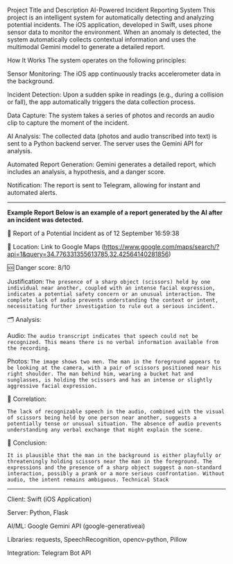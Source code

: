 Project Title and Description
AI-Powered Incident Reporting System
This project is an intelligent system for automatically detecting and analyzing potential incidents. The iOS application, developed in Swift, uses phone sensor data to monitor the environment. When an anomaly is detected, the system automatically collects contextual information and uses the multimodal Gemini model to generate a detailed report.

How It Works
The system operates on the following principles:

Sensor Monitoring: The iOS app continuously tracks accelerometer data in the background.

Incident Detection: Upon a sudden spike in readings (e.g., during a collision or fall), the app automatically triggers the data collection process.

Data Capture: The system takes a series of photos and records an audio clip to capture the moment of the incident.

AI Analysis: The collected data (photos and audio transcribed into text) is sent to a Python backend server. The server uses the Gemini API for analysis.

Automated Report Generation: Gemini generates a detailed report, which includes an analysis, a hypothesis, and a danger score.

Notification: The report is sent to Telegram, allowing for instant and automated alerts.

------
**Example Report**
**Below is an example of a report generated by the AI after an incident was detected.**

🚨 Report of a Potential Incident as of 12 September 16:59:38

📍 Location:
Link to Google Maps (https://www.google.com/maps/search/?api=1&query=34.776331355613785,32.42564140281856)

🆘 Danger score: 8/10

Justification: `The presence of a sharp object (scissors) held by one individual near another, coupled with an intense facial expression, indicates a potential safety concern or an unusual interaction. The complete lack of audio prevents understanding the context or intent, necessitating further investigation to rule out a serious incident.`

🗂️ Analysis:

Audio: `The audio transcript indicates that speech could not be recognized. This means there is no verbal information available from the recording.`

Photos: `The image shows two men. The man in the foreground appears to be looking at the camera, with a pair of scissors positioned near his right shoulder. The man behind him, wearing a bucket hat and sunglasses, is holding the scissors and has an intense or slightly aggressive facial expression.`

🔗 Correlation:

`The lack of recognizable speech in the audio, combined with the visual of scissors being held by one person near another, suggests a potentially tense or unusual situation. The absence of audio prevents understanding any verbal exchange that might explain the scene.`

🔎 Conclusion:

`It is plausible that the man in the background is either playfully or threateningly holding scissors near the man in the foreground. The expressions and the presence of a sharp object suggest a non-standard interaction, possibly a prank or a more serious confrontation. Without audio, the intent remains ambiguous.
Technical Stack`

-----

Client: Swift (iOS Application)

Server: Python, Flask

AI/ML: Google Gemini API (google-generativeai)

Libraries: requests, SpeechRecognition, opencv-python, Pillow

Integration: Telegram Bot API
